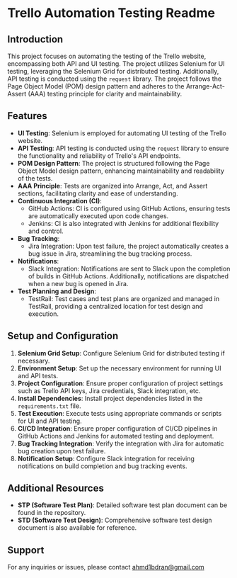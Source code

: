 # Trello Automation Testing Readme

## Introduction
This project focuses on automating the testing of the Trello website, encompassing both API and UI testing. The project utilizes Selenium for UI testing, leveraging the Selenium Grid for distributed testing. Additionally, API testing is conducted using the `request` library. The project follows the Page Object Model (POM) design pattern and adheres to the Arrange-Act-Assert (AAA) testing principle for clarity and maintainability.

## Features
- **UI Testing**: Selenium is employed for automating UI testing of the Trello website.
- **API Testing**: API testing is conducted using the `request` library to ensure the functionality and reliability of Trello's API endpoints.
- **POM Design Pattern**: The project is structured following the Page Object Model design pattern, enhancing maintainability and readability of the tests.
- **AAA Principle**: Tests are organized into Arrange, Act, and Assert sections, facilitating clarity and ease of understanding.
- **Continuous Integration (CI)**:
  - GitHub Actions: CI is configured using GitHub Actions, ensuring tests are automatically executed upon code changes.
  - Jenkins: CI is also integrated with Jenkins for additional flexibility and control.
- **Bug Tracking**:
  - Jira Integration: Upon test failure, the project automatically creates a bug issue in Jira, streamlining the bug tracking process.
- **Notifications**:
  - Slack Integration: Notifications are sent to Slack upon the completion of builds in GitHub Actions. Additionally, notifications are dispatched when a new bug is opened in Jira.
- **Test Planning and Design**:
  - TestRail: Test cases and test plans are organized and managed in TestRail, providing a centralized location for test design and execution.

## Setup and Configuration
1. **Selenium Grid Setup**: Configure Selenium Grid for distributed testing if necessary.
2. **Environment Setup**: Set up the necessary environment for running UI and API tests.
3. **Project Configuration**: Ensure proper configuration of project settings such as Trello API keys, Jira credentials, Slack integration, etc.
4. **Install Dependencies**: Install project dependencies listed in the `requirements.txt` file.
5. **Test Execution**: Execute tests using appropriate commands or scripts for UI and API testing.
6. **CI/CD Integration**: Ensure proper configuration of CI/CD pipelines in GitHub Actions and Jenkins for automated testing and deployment.
7. **Bug Tracking Integration**: Verify the integration with Jira for automatic bug creation upon test failure.
8. **Notification Setup**: Configure Slack integration for receiving notifications on build completion and bug tracking events.

## Additional Resources
- **STP (Software Test Plan)**: Detailed software test plan document can be found in the repository.
- **STD (Software Test Design)**: Comprehensive software test design document is also available for reference.

## Support
For any inquiries or issues, please contact ahmd1bdran@gmail.com
